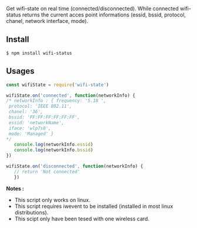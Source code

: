 Get wifi-state on real time (connected/disconnected). While connected wifi-status returns the current acces point informations (essid, bssid, protocol, chanel, network interface, mode).

## Install

```
$ npm install wifi-status
```

## Usages

 ```js
const wifiState = require('wifi-state')

 wifiState.on('connected', function(networkInfo) {
 /* networkInfo : { frequency: '5.18 ',
  protocol: 'IEEE 802.11',
  chanel: '36',
  bssid: 'FF:FF:FF:FF:FF:FF',
  essid: 'networkName',
  iface: 'wlp7s0',
  mode: 'Managed' }
 */
	console.log(networkInfo.essid)
	console.log(networkInfo.bssid)
 })

 wifiState.on('disconnected', function(networkInfo) {
	// return 'Not connected'
	})
```


 __Notes :__
 * This script only works on linux.
 * This script requires iwevent to be installed (installed in most linux distributions).
 * This scipt only have been tesed with one wireless card.
